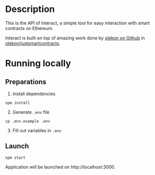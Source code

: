# Description

This is the API of Interact, a simple tool for easy interaction with smart contracts on Ethereum.

Interact is built on top of amazing work done by [olekon on Github](https://github.com/olekon) in [olekon/justsmartcontracts](https://github.com/olekon/justsmartcontracts).

# Running locally

## Preparations

1. Install dependencies

```
npm install
```

2. Generate `.env` file

```
cp .env.example .env
```

3. Fill out variables in `.env`

## Launch
```
npm start
```

Application will be launched on http://localhost:3000. 
